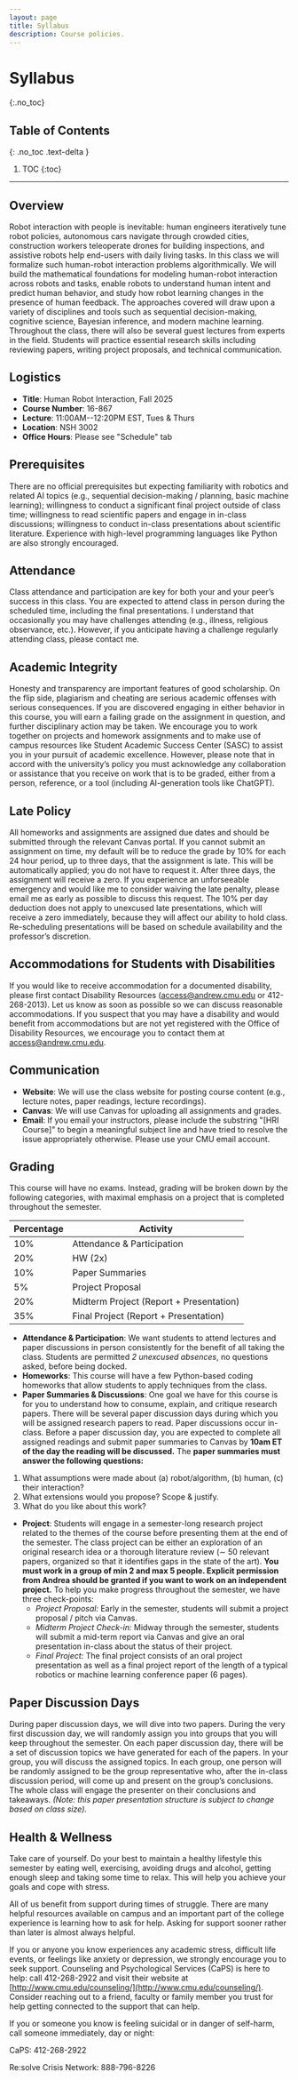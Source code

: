 ```yaml
---
layout: page
title: Syllabus
description: Course policies.
---
```


# Syllabus
{:.no_toc}

## Table of Contents
{: .no_toc .text-delta }

1. TOC
{:toc}

---

## Overview

Robot interaction with people is inevitable: human engineers iteratively tune robot policies, autonomous cars navigate through crowded cities, construction workers teleoperate drones for building inspections, and assistive robots help end-users with daily living tasks. In this class we will formalize such human-robot interaction problems algorithmically. We will build the mathematical foundations for modeling human-robot interaction across robots and tasks, enable robots to understand human intent and predict human behavior, and study how robot learning changes in the presence of human feedback. The approaches covered will draw upon a variety of disciplines and tools such as sequential decision-making, cognitive science, Bayesian inference, and modern machine learning. Throughout the class, there will also be several guest lectures from experts in the field. Students will practice essential research skills including reviewing papers, writing project proposals, and technical communication.

## Logistics
- **Title**: Human Robot Interaction, Fall 2025
- **Course Number**: 16-867
- **Lecture**: 11:00AM--12:20PM EST, Tues & Thurs
- **Location**: NSH 3002
- **Office Hours**: Please see "Schedule" tab

## Prerequisites
There are no official prerequisites but expecting familiarity with robotics and related AI topics (e.g., sequential decision-making / planning, basic machine learning); willingness to conduct a significant final project outside of class time; willingness to read scientific papers and engage in in-class discussions; willingness to conduct in-class presentations about scientific literature. Experience with high-level programming languages like Python are also strongly encouraged. 

<!-- ## Textbooks
There is no need buy any textbook for this course. We will provide lecture notes in this course. The following are companion textbooks that can provide useful further reading: 
* Stuart Russell and Peter Norvig, Artificial Intelligence: A Modern Approach
* Tamer Basar and Geert Jan Olsder, Dynamic Noncooperative Game Theory, 2nd Edition
* Dimitri Bertsekas, Reinforcement Learning and Optimal Control
* Richard S. Sutton and Andrew G. Barto, Reinforcement Learning: An Introduction
* Jorge Nocedal and Stephen J. Wright, Numerical Optimization -->

## Attendance
Class attendance and participation are key for both your and your peer’s success in this class.
You are expected to attend class in person during the scheduled time, including the final presentations. I understand that occasionally you may have challenges attending (e.g., illness, religious
observance, etc.). However, if you anticipate having a challenge regularly attending class, please
contact me.

## Academic Integrity
Honesty and transparency are important features of good scholarship. On the flip side, plagiarism and cheating are serious academic offenses with serious consequences. If you are discovered engaging in either behavior in this course, you will earn a failing grade on the assignment
in question, and further disciplinary action may be taken.
We encourage you to work together on projects and homework assignments and to make use of
campus resources like Student Academic Success Center (SASC) to assist you in your pursuit of
academic excellence. However, please note that in accord with the university’s policy you must
acknowledge any collaboration or assistance that you receive on work that is to be graded, either
from a person, reference, or a tool (including AI-generation tools like ChatGPT).

## Late Policy
All homeworks and assignments are assigned due dates and should be submitted through the
relevant Canvas portal. If you cannot submit an assignment on time, my default will be to reduce
the grade by 10% for each 24 hour period, up to three days, that the assignment is late. This will
be automatically applied; you do not have to request it. After three days, the assignment will
receive a zero. If you experience an unforseeable emergency and would like me to consider
waiving the late penalty, please email me as early as possible to discuss this request. The 10%
per day deduction does not apply to unexcused late presentations, which will receive a zero
immediately, because they will affect our ability to hold class. Re-scheduling presentations will
be based on schedule availability and the professor’s discretion.

## Accommodations for Students with Disabilities
If you would like to receive accommodation for a documented disability, please first contact
Disability Resources ([access@andrew.cmu.edu](access@andrew.cmu.edu) or 412-268-2013). Let us know as soon as possible so we can discuss reasonable accommodations. If you suspect that you may have a disability
and would benefit from accommodations but are not yet registered with the Office of Disability
Resources, we encourage you to contact them at [access@andrew.cmu.edu](access@andrew.cmu.edu).

## Communication
- **Website**: We will use the class website for posting course content (e.g., lecture notes, paper readings, lecture recordings). 
- **Canvas**: We will use Canvas for uploading all assignments and grades. 
- **Email**: If you email your instructors, please include the substring "[HRI Course]" to begin a meaningful subject line and have tried to resolve the issue appropriately otherwise. Please use your CMU email account.

## Grading
This course will have no exams. Instead, grading will be broken down by the following categories, with maximal emphasis on a project that is completed throughout the semester. 

Percentage | Activity  | 
------|-----|
10%| Attendance & Participation|
20%| HW (2x) |
10%| Paper Summaries |
5% | Project Proposal | 
20%| Midterm Project (Report + Presentation) |
35%| Final Project (Report + Presentation) |


- **Attendance & Participation**: We want students to attend lectures and paper discussions in person consistently for the benefit of all taking the class. Students are permitted *2 unexcused absences*, no questions asked, before being docked. 
- **Homeworks**: This course will have a few Python-based coding homeworks that allow students to apply techniques from the class.
- **Paper Summaries & Discussions**: One goal we have for this course is for you to understand how to consume, explain, and critique research papers. 
There will be several paper discussion days during which you will be assigned research papers to read. Paper discussions occur in-class. Before a paper discussion day, you are expected to complete all assigned readings and submit paper summaries to Canvas by **10am ET of the
day the reading will be discussed.** The **paper summaries must answer the following questions:**
1. What assumptions were made about (a) robot/algorithm, (b) human, (c) their interaction?
2. What extensions would you propose? Scope & justify.   
3. What do you like about this work?
- **Project**: Students will engage in a semester-long research project related to the themes of the course before presenting them at the end of the semester. The class project can be either an exploration of an original research idea or a thorough literature review (∼ 50 relevant papers, organized so that it identifies gaps in the state of the art).
**You must work in a group of min 2 and max 5 people. Explicit permission from Andrea should be granted if you want to work on an independent project.** To help you make progress throughout the semester, we have three check-points:
	* *Project Proposal:* Early in the semester, students will submit a project proposal / pitch via Canvas. 
	* *Midterm Project Check-in:* Midway through the semester, students will submit a mid-term report via Canvas and give an oral presentation in-class about the status of their project. 
	* *Final Project:* The final project consists of an oral project presentation as well as a final project report of the length of a typical robotics or machine learning conference paper (6 pages).


## Paper Discussion Days

During paper discussion days, we will dive into two papers. During the
very first discussion day, we will randomly assign you into groups that you will keep throughout
the semester. On each paper discussion day, there will be a set of discussion topics we have
generated for each of the papers. In your group, you will discuss the assigned topics. In each
group, one person will be randomly assigned to be the group representative who, after the in-class discussion period, will come up and present on the group’s conclusions. The whole class
will engage the presenter on their conclusions and takeaways. *(Note: this paper presentation structure is subject to change based on class size).*

## Health & Wellness
Take care of yourself. Do your best to maintain a healthy lifestyle this semester by eating well, exercising, avoiding drugs and alcohol, getting enough sleep and taking some time to relax. This will help you achieve your goals and cope with stress.

All of us benefit from support during times of struggle. There are many helpful resources available on campus and an important part of the college experience is learning how to ask for help. Asking for support sooner rather than later is almost always helpful.

If you or anyone you know experiences any academic stress, difficult life events, or feelings like anxiety or depression, we strongly encourage you to seek support. Counseling and Psychological Services (CaPS) is here to help: call 412-268-2922 and visit their website at [http://www.cmu.edu/counseling/](http://www.cmu.edu/counseling/). Consider reaching out to a friend, faculty or family member you trust for help getting connected to the support that can help.

If you or someone you know is feeling suicidal or in danger of self-harm, call someone immediately, day or night:

CaPS: 412-268-2922

Re:solve Crisis Network: 888-796-8226